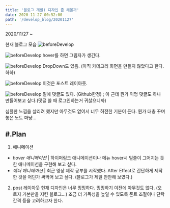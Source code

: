 ```yaml
---
title: '블로그 개발) 디자인 좀 해볼까'
date: 2020-11-27 00:52:00
path: '/develop_blog/20201127'
---
```


2020/11/27 ~

현재 블로그 모습
![beforeDevelop](./2020-11-27_1.png)

![beforeDevelop](./2020-11-27_2.png)
hover를 하면 그림자가 생긴다.

![beforeDevelop](./2020-11-27_3.png)
DropDown도 있음. (아직 카테고리 화면을 만들지 않았다고 한다. 하하)

![beforeDevelop](./2020-11-27_4.png)
이것은 포스트 레이아웃.

![beforeDevelop](./2020-11-27_5.png)
밑에 댓글도 있다. (Github한정) ; 아 근데 뭔가 익명 댓글도 하나 만들어보고 싶다.(댓글 쓸 때 로그인하는거 귀찮으니까)

심플한 느낌을 살리려 했지만 아무것도 없어서 너무 허전한 기분이 든다.
뭔가 대충 꾸며놓은 노트 마냥...

## #.Plan

1. 애니메이션

- _hover 애니메이션_ | 하이퍼링크 애니메이션이나 메뉴 hover시 밑줄이 그어지는 듯한 애니메이션을 구현해 보고 싶다.
- _헤더 애니메이션_ | 최근 영상 제작 공부를 시작했다. After Effect로 간단하게 제작한 것을 어딘가 써먹어 보고 싶다. (블로그가 제일 만만해 보였다.)

2. post 레이아웃
   현재 디자인은 너무 밍밍하다. 밍밍하기 이전에 아무것도 없다. (오로지 기본만을 지킨 블로그...) 조금 더 가독성을 높일 수 있도록 폰트 조절이나 단락 간격 등을 고려하고자 한다.
